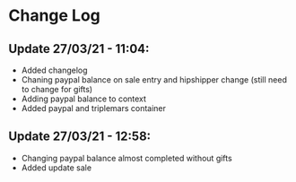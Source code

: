 # Change Log
## Update 27/03/21 - 11:04:
- Added changelog
- Chaning paypal balance on sale entry and hipshipper change (still need to change for gifts)
- Adding paypal balance to context
- Added paypal and triplemars container

## Update 27/03/21 - 12:58:
- Changing paypal balance almost completed without gifts
- Added update sale
